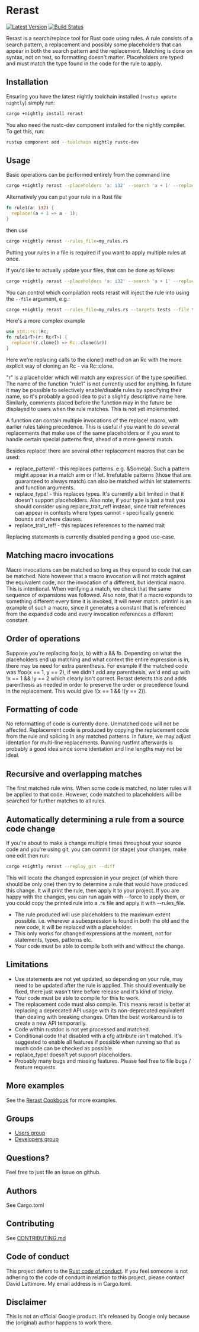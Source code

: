 # Rerast

[![Latest Version](https://img.shields.io/crates/v/rerast.svg)](https://crates.io/crates/rerast)
[![Build Status](https://travis-ci.org/google/rerast.svg?branch=master)](https://travis-ci.org/google/rerast)

Rerast is a search/replace tool for Rust code using rules. A rule consists of a
search pattern, a replacement and possibly some placeholders that can appear in
both the search pattern and the replacement. Matching is done on syntax, not on
text, so formatting doesn't matter. Placeholders are typed and must match the
type found in the code for the rule to apply.

## Installation

Ensuring you have the latest nightly toolchain installed (`rustup update nightly`) simply run:

```sh
cargo +nightly install rerast
```

You also need the rustc-dev component installed for the nightly compiler. To get this, run:

```sh
rustup component add --toolchain nightly rustc-dev
```

## Usage

Basic operations can be performed entirely from the command line
```sh
cargo +nightly rerast --placeholders 'a: i32' --search 'a + 1' --replace_with 'a - 1' --diff
```

Alternatively you can put your rule in a Rust file
```rust
fn rule1(a: i32) {
  replace!(a + 1 => a - 1);
}
```
then use

```sh
cargo +nightly rerast --rules_file=my_rules.rs
```
Putting your rules in a file is required if you want to apply multiple rules at once.

If you'd like to actually update your files, that can be done as follows:

```sh
cargo +nightly rerast --placeholders 'a: i32' --search 'a + 1' --replace_with 'a - 1' --force --backup
```

You can control which compilation roots rerast will inject the rule into using the `--file` argument, e.g.:

```sh
cargo +nightly rerast --rules_file=my_rules.rs --targets tests --file tests/testsuite/main.rs --diff
```

Here's a more complex example

```rust
use std::rc::Rc;
fn rule1<T>(r: Rc<T>) {
  replace!(r.clone() => Rc::clone(&r))
}
```

Here we're replacing calls to the clone() method on an Rc<T> with the more explicit way of cloning
an Rc - via Rc::clone.

"r" is a placeholder which will match any expression of the type specified. The name of the function
"rule1" is not currently used for anything. In future it may be possible to selectively
enable/disable rules by specifying their name, so it's probably a good idea to put a slightly
descriptive name here. Similarly, comments placed before the function may in the future be displayed
to users when the rule matches. This is not yet implemented.

A function can contain multiple invocations of the replace! macro, with earlier rules taking precedence.
This is useful if you want to do several replacements that make use of the same placeholders or if you want
to handle certain special patterns first, ahead of a more general match.

Besides replace! there are several other replacement macros that can be used:

* replace\_pattern! - this replaces patterns. e.g. &Some(a). Such a pattern might appear in a match
  arm or if let. Irrefutable patterns (those that are guaranteed to always match) can also be
  matched within let statements and function arguments.
* replace\_type! - this replaces types. It's currently a bit limited in that it doesn't support
  placeholders. Also note, if your type is just a trait you should consider using
  replace\_trait\_ref! instead, since trait references can appear in contexts where types cannot -
  specifically generic bounds and where clauses.
* replace\_trait\_ref! - this replaces references to the named trait

Replacing statements is currently disabled pending a good use-case.

## Matching macro invocations

Macro invocations can be matched so long as they expand to code that can be matched. Note however
that a macro invocation will not match against the equivalent code, nor the invocation of a
different, but identical macro. This is intentional. When verifying a match, we check that the same
sequence of expansions was followed. Also note, that if a macro expands to something different every
time it is invoked, it will never match. println! is an example of such a macro, since it generates
a constant that is referenced from the expanded code and every invocation references a different
constant.

## Order of operations

Suppose you're replacing foo(a, b) with a && !b. Depending on what the placeholders end up matching
and what context the entire expression is in, there may be need for extra parenthesis. For example
if the matched code was !foo(x == 1, y == 2), if we didn't add any parenthesis, we'd end up with !x
== 1 && !y == 2 which clearly isn't correct. Rerast detects this and adds parenthesis as needed in
order to preserve the order or precedence found in the replacement. This would give !(x == 1 && !(y
== 2)).

## Formatting of code

No reformatting of code is currently done. Unmatched code will not be affected. Replacement code is
produced by copying the replacement code from the rule and splicing in any matched patterns. In
future, we may adjust identation for multi-line replacements. Running rustfmt afterwards is probably
a good idea since some identation and line lengths may not be ideal.

## Recursive and overlapping matches

The first matched rule wins. When some code is matched, no later rules will be applied to that
code. However, code matched to placeholders will be searched for further matches to all rules.

## Automatically determining a rule from a source code change

If you're about to make a change multiple times throughout your source code and you're using git,
you can commit (or stage) your changes, make one edit then run:

```sh
cargo +nightly rerast --replay_git --diff
```

This will locate the changed expression in your project (of which there should be only one) then try
to determine a rule that would have produced this change. It will print the rule, then apply it to
your project. If you are happy with the changes, you can run again with --force to apply them, or
you could copy the printed rule into a .rs file and apply it with --rules_file.

* The rule produced will use placeholders to the maximum extent possible. i.e. wherever a
  subexpression is found in both the old and the new code, it will be replaced with a placeholder.
* This only works for changed expressions at the moment, not for statements, types, patterns etc.
* Your code must be able to compile both with and without the change.

## Limitations

* Use statements are not yet updated, so depending on your rule, may need to be updated after the
  rule is applied. This should eventually be fixed, there just wasn't time before release and it's
  kind of tricky.
* Your code must be able to compile for this to work.
* The replacement code must also compile.  This means rerast is better at replacing a deprecated API
  usage with its non-deprecated equivalent than dealing with breaking changes.  Often the best
  workaround is to create a new API temporarily.
* Code within rustdoc is not yet processed and matched.
* Conditional code that disabled with a cfg attribute isn't matched. It's suggested to enable all
  features if possible when running so that as much code can be checked as possible.
* replace_type! doesn't yet support placeholders.
* Probably many bugs and missing features. Please feel free to file bugs / feature requests.

## More examples
See the [Rerast Cookbook](COOKBOOK.md) for more examples.

## Groups
* [Users group](https://groups.google.com/forum/#!forum/rerast-users)
* [Developers group](https://groups.google.com/forum/#!forum/rerast-dev)

## Questions?
Feel free to just file an issue on github.

## Authors

See Cargo.toml

## Contributing

See [CONTRIBUTING.md](CONTRIBUTING.md)

## Code of conduct

This project defers to the [Rust code of conduct](https://www.rust-lang.org/en-US/conduct.html). If
you feel someone is not adhering to the code of conduct in relation to this project, please contact
David Lattimore. My email address is in Cargo.toml.

## Disclaimer

This is not an official Google product. It's released by Google only because the (original) author
happens to work there.
